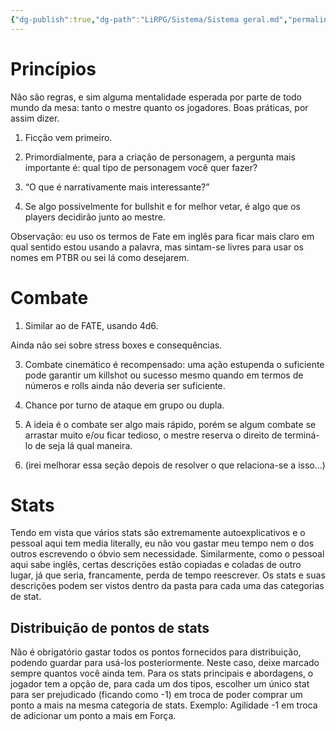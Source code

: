 ```yaml
---
{"dg-publish":true,"dg-path":"LiRPG/Sistema/Sistema geral.md","permalink":"/li-rpg/sistema/sistema-geral/","created":"2025-01-10T21:53:55.917-03:00","updated":"2025-01-12T02:31:54.243-03:00"}
---
```



# Princípios

Não são regras, e sim alguma mentalidade esperada por parte de todo mundo da mesa: tanto o mestre quanto os jogadores. Boas práticas, por assim dizer.

<!-- restart numbering -->

1. Ficção vem primeiro.
    
2. Primordialmente, para a criação de personagem, a pergunta mais importante é: qual tipo de personagem você quer fazer?
    
3. “O que é narrativamente mais interessante?”
    
4. Se algo possivelmente for bullshit e for melhor vetar, é algo que os players decidirão junto ao mestre.
    

Observação: eu uso os termos de Fate em inglês para ficar mais claro em qual sentido estou usando a palavra, mas sintam-se livres para usar os nomes em PTBR ou sei lá como desejarem.

# Combate

1. Similar ao de FATE, usando 4d6.
    

Ainda não sei sobre stress boxes e consequências.

3. Combate cinemático é recompensado: uma ação estupenda o suficiente pode garantir um killshot ou sucesso mesmo quando em termos de números e rolls ainda não deveria ser suficiente.
    
4. Chance por turno de ataque em grupo ou dupla.
    
5. A ideia é o combate ser algo mais rápido, porém se algum combate se arrastar muito e/ou ficar tedioso, o mestre reserva o direito de terminá-lo de seja lá qual maneira.
    
6. (irei melhorar essa seção depois de resolver o que relaciona-se a isso...)
    

# Stats

Tendo em vista que vários stats são extremamente autoexplicativos e o pessoal aqui tem media literally, eu não vou gastar meu tempo nem o dos outros escrevendo o óbvio sem necessidade. Similarmente, como o pessoal aqui sabe inglês, certas descrições estão copiadas e coladas de outro lugar, já que seria, francamente, perda de tempo reescrever. Os stats e suas descrições podem ser vistos dentro da pasta para cada uma das categorias de stat.

## Distribuição de pontos de stats

Não é obrigatório gastar todos os pontos fornecidos para distribuição, podendo guardar para usá-los posteriormente. Neste caso, deixe marcado sempre quantos você ainda tem. Para os stats principais e abordagens, o jogador tem a opção de, para cada um dos tipos, escolher um único stat para ser prejudicado (ficando como -1) em troca de poder comprar um ponto a mais na mesma categoria de stats. Exemplo: Agilidade -1 em troca de adicionar um ponto a mais em Força.